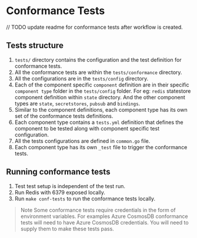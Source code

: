 # Conformance Tests
// TODO update readme for conformance tests after workflow is created.

## Tests structure
1. `tests/` directory contains the configuration and the test definition for conformance tests.
2. All the conformance tests are within the `tests/conformance` directory.
3. All the configurations are in the `tests/config` directory.
4. Each of the component specific `component` definition are in their specific `component type` folder in the `tests/config` folder. For eg: `redis` statestore component definition within `state` directory. And the other component types are `state`, `secretstores`, `pubsub` and `bindings`.
5. Similar to the component definitions, each component type has its own set of the conformance tests definitions.
6. Each component type contains a `tests.yml` definition that defines the component to be tested along with component specific test configuration.
7. All the tests configurations are defined in `common.go` file.
8. Each component type has its own `_test` file to trigger the conformance tests.

## Running conformance tests
1. Test test setup is independent of the test run.
2. Run Redis with 6379 exposed locally.
3. Run `make conf-tests` to run the conformance tests locally.
> Note Some conformance tests require credentials in the form of environment variables. For examples Azure CosmosDB conformance tests will need to have Azure CosmosDB credentials. You will need to supply them to make these tests pass.
